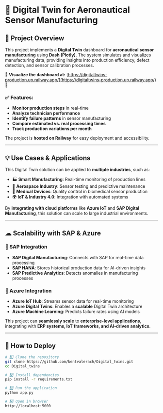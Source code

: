 # 🚀 Digital Twin for Aeronautical Sensor Manufacturing

## 📌 Project Overview
This project implements a **Digital Twin** dashboard for **aeronautical sensor manufacturing** using **Dash (Plotly)**. The system simulates and visualizes manufacturing data, providing insights into production efficiency, defect detection, and sensor calibration processes.

**🔗 Visualize the dashboard at:** [https://digitaltwins-production.up.railway.app/](https://digitaltwins-production.up.railway.app/) 🚀


### ✅ Features:
- **Monitor production steps** in real-time  
- **Analyze technician performance**  
- **Identify failure patterns** in sensor manufacturing  
- **Compare estimated vs. real processing times**  
- **Track production variations per month**  

The project is **hosted on Railway** for easy deployment and accessibility.

---

## 💡 Use Cases & Applications
This Digital Twin solution can be applied to **multiple industries**, such as:
- 🏭 **Smart Manufacturing**: Real-time monitoring of production lines  
- 🚀 **Aerospace Industry**: Sensor testing and predictive maintenance  
- 🏥 **Medical Devices**: Quality control in biomedical sensor production  
- 🌍 **IoT & Industry 4.0**: Integration with automated systems  

By **integrating with cloud platforms** like **Azure IoT** and **SAP Digital Manufacturing**, this solution can scale to large industrial environments.

---

## ☁ Scalability with SAP & Azure
### 🔹 SAP Integration
- **SAP Digital Manufacturing**: Connects with SAP for real-time data processing  
- **SAP HANA**: Stores historical production data for AI-driven insights  
- **SAP Predictive Analytics**: Detects anomalies in manufacturing processes  

### 🔹 Azure Integration
- **Azure IoT Hub**: Streams sensor data for real-time monitoring  
- **Azure Digital Twins**: Enables a **scalable** Digital Twin architecture  
- **Azure Machine Learning**: Predicts failure rates using AI models  

This project can **seamlessly scale** to **enterprise-level applications**, integrating with **ERP systems, IoT frameworks, and AI-driven analytics**.

---

## 🚀 How to Deploy

```sh
# 1️⃣ Clone the repository
git clone https://github.com/kentvalerach/Digital_twins.git
cd Digital_twins

# 2️⃣ Install dependencies
pip install -r requirements.txt

# 3️⃣ Run the application
python app.py

# 4️⃣ Open in browser
http://localhost:5000
